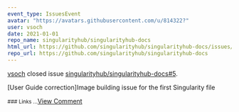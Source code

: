 ```yaml
---
event_type: IssuesEvent
avatar: "https://avatars.githubusercontent.com/u/814322?"
user: vsoch
date: 2021-01-01
repo_name: singularityhub/singularityhub-docs
html_url: https://github.com/singularityhub/singularityhub-docs/issues/5
repo_url: https://github.com/singularityhub/singularityhub-docs
---
```


<a href='https://github.com/vsoch' target='_blank'>vsoch</a> closed issue <a href='https://github.com/singularityhub/singularityhub-docs/issues/5' target='_blank'>singularityhub/singularityhub-docs#5</a>.

<p>[User Guide correction]Image building issue for the first Singularity file</p><small>### Links...</small><a href='https://github.com/singularityhub/singularityhub-docs/issues/5' target='_blank'>View Comment</a>